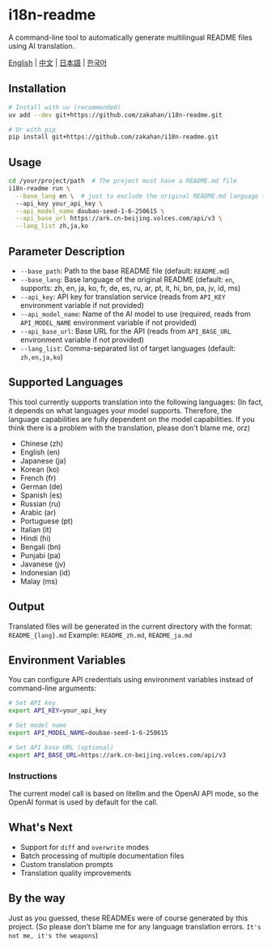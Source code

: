 # i18n-readme
A command-line tool to automatically generate multilingual README files using AI translation.

[English](README.md) | [中文](README_zh.md) | [日本語](README_ja.md) | [한국어](README_ko.md)

## Installation
```bash
# Install with uv (recommended)
uv add --dev git+https://github.com/zakahan/i18n-readme.git

# Or with pip
pip install git+https://github.com/zakahan/i18n-readme.git
```

## Usage
```bash
cd /your/project/path  # The project must have a README.md file
i18n-readme run \
  --base_lang en \  # just to exclude the original README.md language type
  --api_key your_api_key \
  --api_model_name doubao-seed-1-6-250615 \
  --api_base_url https://ark.cn-beijing.volces.com/api/v3 \
  --lang_list zh,ja,ko
```

## Parameter Description
- `--base_path`: Path to the base README file (default: `README.md`)
- `--base_lang`: Base language of the original README (default: `en`, supports: zh, en, ja, ko, fr, de, es, ru, ar, pt, it, hi, bn, pa, jv, id, ms)
- `--api_key`: API key for translation service (reads from `API_KEY` environment variable if not provided)
- `--api_model_name`: Name of the AI model to use (required, reads from `API_MODEL_NAME` environment variable if not provided)
- `--api_base_url`: Base URL for the API (reads from `API_BASE_URL` environment variable if not provided)
- `--lang_list`: Comma-separated list of target languages (default: `zh,en,ja,ko`)

## Supported Languages
This tool currently supports translation into the following languages: 
(In fact, it depends on what languages your model supports. Therefore, the language capabilities are fully dependent on the model capabilities. If you think there is a problem with the translation, please don't blame me, orz)
- Chinese (zh)
- English (en)
- Japanese (ja)
- Korean (ko)
- French (fr)
- German (de)
- Spanish (es)
- Russian (ru)
- Arabic (ar)
- Portuguese (pt)
- Italian (it)
- Hindi (hi)
- Bengali (bn)
- Punjabi (pa)
- Javanese (jv)
- Indonesian (id)
- Malay (ms)

## Output
Translated files will be generated in the current directory with the format: `README_{lang}.md`
Example: `README_zh.md`, `README_ja.md`

## Environment Variables
You can configure API credentials using environment variables instead of command-line arguments:
```bash
# Set API key
export API_KEY=your_api_key

# Set model name
export API_MODEL_NAME=doubao-seed-1-6-250615

# Set API base URL (optional)
export API_BASE_URL=https://ark.cn-beijing.volces.com/api/v3
```

### Instructions
The current model call is based on litellm and the OpenAI API mode, so the OpenAI format is used by default for the call.

## What's Next
- Support for `diff` and `overwrite` modes
- Batch processing of multiple documentation files
- Custom translation prompts
- Translation quality improvements

## By the way

Just as you guessed, these READMEs were of course generated by this project. 
(So please don't blame me for any language translation errors. `It's not me, it's the weapons`)